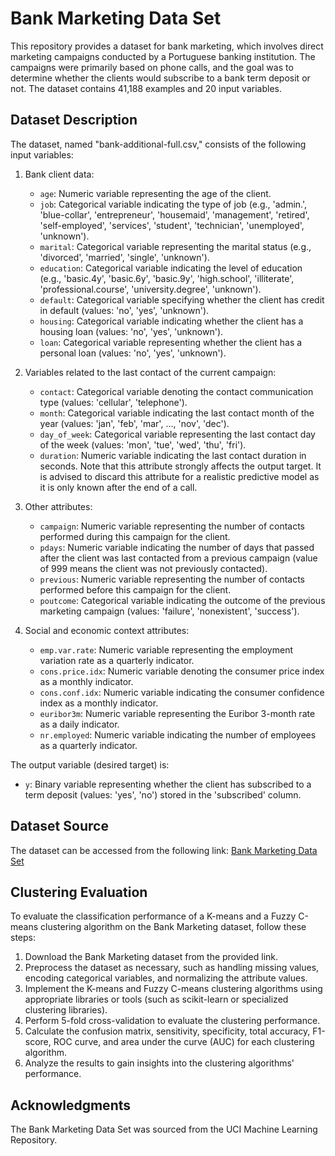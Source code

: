 # Bank Marketing Data Set

This repository provides a dataset for bank marketing, which involves direct marketing campaigns conducted by a Portuguese banking institution. The campaigns were primarily based on phone calls, and the goal was to determine whether the clients would subscribe to a bank term deposit or not. The dataset contains 41,188 examples and 20 input variables.

## Dataset Description

The dataset, named "bank-additional-full.csv," consists of the following input variables:

1. Bank client data:
   - `age`: Numeric variable representing the age of the client.
   - `job`: Categorical variable indicating the type of job (e.g., 'admin.', 'blue-collar', 'entrepreneur', 'housemaid', 'management', 'retired', 'self-employed', 'services', 'student', 'technician', 'unemployed', 'unknown').
   - `marital`: Categorical variable representing the marital status (e.g., 'divorced', 'married', 'single', 'unknown').
   - `education`: Categorical variable indicating the level of education (e.g., 'basic.4y', 'basic.6y', 'basic.9y', 'high.school', 'illiterate', 'professional.course', 'university.degree', 'unknown').
   - `default`: Categorical variable specifying whether the client has credit in default (values: 'no', 'yes', 'unknown').
   - `housing`: Categorical variable indicating whether the client has a housing loan (values: 'no', 'yes', 'unknown').
   - `loan`: Categorical variable representing whether the client has a personal loan (values: 'no', 'yes', 'unknown').

2. Variables related to the last contact of the current campaign:
   - `contact`: Categorical variable denoting the contact communication type (values: 'cellular', 'telephone').
   - `month`: Categorical variable indicating the last contact month of the year (values: 'jan', 'feb', 'mar', ..., 'nov', 'dec').
   - `day_of_week`: Categorical variable representing the last contact day of the week (values: 'mon', 'tue', 'wed', 'thu', 'fri').
   - `duration`: Numeric variable indicating the last contact duration in seconds. Note that this attribute strongly affects the output target. It is advised to discard this attribute for a realistic predictive model as it is only known after the end of a call.

3. Other attributes:
   - `campaign`: Numeric variable representing the number of contacts performed during this campaign for the client.
   - `pdays`: Numeric variable indicating the number of days that passed after the client was last contacted from a previous campaign (value of 999 means the client was not previously contacted).
   - `previous`: Numeric variable representing the number of contacts performed before this campaign for the client.
   - `poutcome`: Categorical variable indicating the outcome of the previous marketing campaign (values: 'failure', 'nonexistent', 'success').

4. Social and economic context attributes:
   - `emp.var.rate`: Numeric variable representing the employment variation rate as a quarterly indicator.
   - `cons.price.idx`: Numeric variable denoting the consumer price index as a monthly indicator.
   - `cons.conf.idx`: Numeric variable indicating the consumer confidence index as a monthly indicator.
   - `euribor3m`: Numeric variable representing the Euribor 3-month rate as a daily indicator.
   - `nr.employed`: Numeric variable indicating the number of employees as a quarterly indicator.

The output variable (desired target) is:
- `y`: Binary variable representing whether the client has subscribed to a term deposit (values: 'yes', 'no') stored in the 'subscribed' column.

## Dataset Source

The dataset can be accessed from the following link: [Bank Marketing Data Set](https://archive.ics.uci.edu/ml/datasets/Bank+Marketing)

## Clustering Evaluation

To evaluate the classification performance of a K-means and a Fuzzy C-means clustering algorithm on the Bank Marketing dataset, follow these steps:

1. Download the Bank Marketing dataset from the provided link.
2. Preprocess the dataset as necessary, such as handling missing values, encoding categorical variables, and normalizing the attribute values.
3. Implement the K-means and Fuzzy C-means clustering algorithms using appropriate libraries or tools (such as scikit-learn or specialized clustering libraries).
4. Perform 5-fold cross-validation to evaluate the clustering performance.
5. Calculate the confusion matrix, sensitivity, specificity, total accuracy, F1-score, ROC curve, and area under the curve (AUC) for each clustering algorithm.
6. Analyze the results to gain insights into the clustering algorithms' performance.

## Acknowledgments

The Bank Marketing Data Set was sourced from the UCI Machine Learning Repository.
